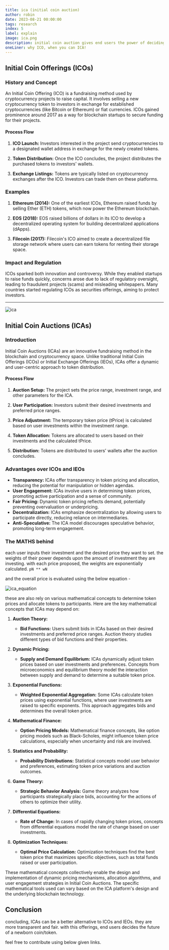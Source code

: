 ```yaml
---
title: ica (initial coin auction)
author: robin
date: 2023-08-21 00:00:00
tags: research
index: 5
label: explain
image: ica.png
description: initial coin auction gives end users the power of deciding the price of a token/coin
oneLiner: why ICO, when you can ICA!
---
```


## Initial Coin Offerings (ICOs)

### History and Concept
An Initial Coin Offering (ICO) is a fundraising method used by cryptocurrency projects to raise capital. It involves selling a new cryptocurrency token to investors in exchange for established cryptocurrencies (like Bitcoin or Ethereum) or fiat currencies. ICOs gained prominence around 2017 as a way for blockchain startups to secure funding for their projects.

#### Process Flow

1. **ICO Launch:** Investors interested in the project send cryptocurrencies to a designated wallet address in exchange for the newly created tokens.

2. **Token Distribution:** Once the ICO concludes, the project distributes the purchased tokens to investors' wallets.

3. **Exchange Listings:** Tokens are typically listed on cryptocurrency exchanges after the ICO. Investors can trade them on these platforms.

### Examples
1. **Ethereum (2014):** One of the earliest ICOs, Ethereum raised funds by selling Ether (ETH) tokens, which now power the Ethereum blockchain.

2. **EOS (2018):** EOS raised billions of dollars in its ICO to develop a decentralized operating system for building decentralized applications (dApps).

3. **Filecoin (2017):** Filecoin's ICO aimed to create a decentralized file storage network where users can earn tokens for renting their storage space.

### Impact and Regulation
ICOs sparked both innovation and controversy. While they enabled startups to raise funds quickly, concerns arose due to lack of regulatory oversight, leading to fraudulent projects (scams) and misleading whitepapers. Many countries started regulating ICOs as securities offerings, aiming to protect investors.

---

![ica](/ica.png)

## Initial Coin Auctions (ICAs)

### Introduction
Initial Coin Auctions (ICAs) are an innovative fundraising method in the blockchain and cryptocurrency space. Unlike traditional Initial Coin Offerings (ICOs) or Initial Exchange Offerings (IEOs), ICAs offer a dynamic and user-centric approach to token distribution.

#### Process Flow
1. **Auction Setup:** The project sets the price range, investment range, and other parameters for the ICA.

2. **User Participation:** Investors submit their desired investments and preferred price ranges.

3. **Price Adjustment:** The temporary token price (tPrice) is calculated based on user investments within the investment range.

4. **Token Allocation:** Tokens are allocated to users based on their investments and the calculated tPrice.

5. **Distribution:** Tokens are distributed to users' wallets after the auction concludes.

### Advantages over ICOs and IEOs
- **Transparency:** ICAs offer transparency in token pricing and allocation, reducing the potential for manipulation or hidden agendas.
- **User Engagement:** ICAs involve users in determining token prices, promoting active participation and a sense of community.
- **Fair Pricing:** Dynamic token pricing reflects demand, potentially preventing overvaluation or underpricing.
- **Decentralization:** ICAs emphasize decentralization by allowing users to participate directly, reducing reliance on intermediaries.
- **Anti-Speculative:** The ICA model discourages speculative behavior, promoting long-term engagement.

### The MATHS behind
each user inputs their investment and the desired price they want to set. the weights of their power depends upon the amount of investment they are investing.
with each price proposed, the weights are exponentially calculated. `pN ** wN`

and the overall price is evaluated using the below equation -

![ica_equation](/ica_algo.png)

these are also rely on various mathematical concepts to determine token prices and allocate tokens to participants. Here are the key mathematical concepts that ICAs may depend on:

1. **Auction Theory:**
   - **Bid Functions:** Users submit bids in ICAs based on their desired investments and preferred price ranges. Auction theory studies different types of bid functions and their properties.

2. **Dynamic Pricing:**
   - **Supply and Demand Equilibrium:** ICAs dynamically adjust token prices based on user investments and preferences. Concepts from microeconomics and equilibrium theory model the interaction between supply and demand to determine a suitable token price.

3. **Exponential Functions:**
   - **Weighted Exponential Aggregation:** Some ICAs calculate token prices using exponential functions, where user investments are raised to specific exponents. This approach aggregates bids and determines the overall token price.

4. **Mathematical Finance:**
   - **Option Pricing Models:** Mathematical finance concepts, like option pricing models such as Black-Scholes, might influence token price calculations, especially when uncertainty and risk are involved.

5. **Statistics and Probability:**
   - **Probability Distributions:** Statistical concepts model user behavior and preferences, estimating token price variations and auction outcomes.

6. **Game Theory:**
   - **Strategic Behavior Analysis:** Game theory analyzes how participants strategically place bids, accounting for the actions of others to optimize their utility.

7. **Differential Equations:**
   - **Rate of Change:** In cases of rapidly changing token prices, concepts from differential equations model the rate of change based on user investments.

8. **Optimization Techniques:**
   - **Optimal Price Calculation:** Optimization techniques find the best token price that maximizes specific objectives, such as total funds raised or user participation.

These mathematical concepts collectively enable the design and implementation of dynamic pricing mechanisms, allocation algorithms, and user engagement strategies in Initial Coin Auctions. The specific mathematical tools used can vary based on the ICA platform's design and the underlying blockchain technology.

## Conclusion

concluding, ICAs can be a better alternative to ICOs and IEOs. they are more transparent and fair. with this offerings, end users decides the future of a newborn coin/token.

feel free to contribute using below given links.